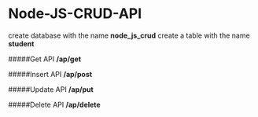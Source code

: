 # Node-JS-CRUD-API
create database with the name **node_js_crud**
create a table with the name  **student** 

#####Get API 
      **/ap/get**

#####Insert API 
      **/ap/post**

#####Update API 
      **/ap/put**

#####Delete API 
      **/ap/delete**

